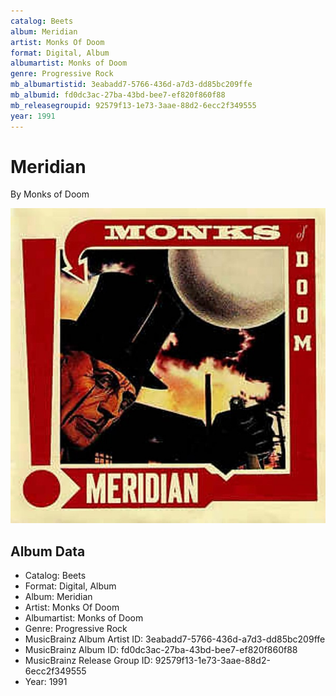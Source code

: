 ```yaml
---
catalog: Beets
album: Meridian
artist: Monks Of Doom
format: Digital, Album
albumartist: Monks of Doom
genre: Progressive Rock
mb_albumartistid: 3eabadd7-5766-436d-a7d3-dd85bc209ffe
mb_albumid: fd0dc3ac-27ba-43bd-bee7-ef820f860f88
mb_releasegroupid: 92579f13-1e73-3aae-88d2-6ecc2f349555
year: 1991
---
```


# Meridian

By Monks of Doom

![](../../assets/beetscovers/Monks_Of_Doom-Meridian.jpg)

## Album Data

- Catalog: Beets
- Format: Digital, Album
- Album: Meridian
- Artist: Monks Of Doom
- Albumartist: Monks of Doom
- Genre: Progressive Rock
- MusicBrainz Album Artist ID: 3eabadd7-5766-436d-a7d3-dd85bc209ffe
- MusicBrainz Album ID: fd0dc3ac-27ba-43bd-bee7-ef820f860f88
- MusicBrainz Release Group ID: 92579f13-1e73-3aae-88d2-6ecc2f349555
- Year: 1991

